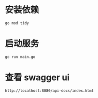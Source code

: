 # 安装依赖

    go mod tidy

# 启动服务

    go run main.go

# 查看 swagger ui

    http://localhost:8080/api-docs/index.html